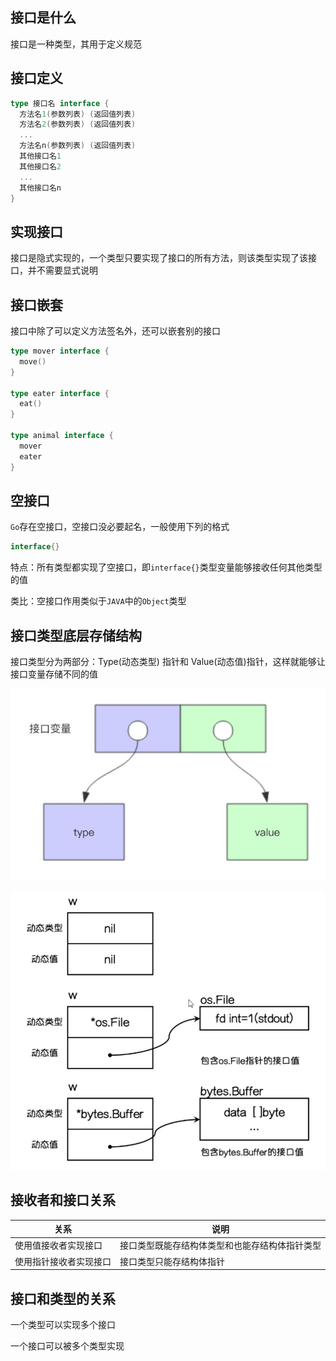 ## 接口是什么

接口是一种类型，其用于定义规范



## 接口定义

```go
type 接口名 interface {
  方法名1(参数列表) (返回值列表)
  方法名2(参数列表) (返回值列表)
  ...
  方法名n(参数列表) (返回值列表)
  其他接口名1
  其他接口名2
  ...
  其他接口名n
}
```



## 实现接口

接口是隐式实现的，一个类型只要实现了接口的所有方法，则该类型实现了该接口，并不需要显式说明



## 接口嵌套

接口中除了可以定义方法签名外，还可以嵌套别的接口

```go
type mover interface {
  move()
}

type eater interface {
  eat()
}
 
type animal interface {
  mover
  eater
}
```



## 空接口

`Go`存在空接口，空接口没必要起名，一般使用下列的格式

```go
interface{}
```

特点：所有类型都实现了空接口，即`interface{}`类型变量能够接收任何其他类型的值

类比：空接口作用类似于`JAVA`中的`Object`类型



## 接口类型底层存储结构

接口类型分为两部分：Type(动态类型) 指针和 Value(动态值)指针，这样就能够让接口变量存储不同的值

![](./images/image-20200316022344690.png)

![](./images/image-20200308132008390.png)



## 接收者和接口关系

| 关系                   | 说明                                           |
| ---------------------- | ---------------------------------------------- |
| 使用值接收者实现接口   | 接口类型既能存结构体类型和也能存结构体指针类型 |
| 使用指针接收者实现接口 | 接口类型只能存结构体指针                       |



## 接口和类型的关系

一个类型可以实现多个接口

一个接口可以被多个类型实现